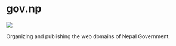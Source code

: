 # gov.np
![](https://upload.wikimedia.org/wikipedia/commons/thumb/2/23/Emblem_of_Nepal.svg/200px-Emblem_of_Nepal.svg.png)

Organizing and publishing the web domains of Nepal Government.
